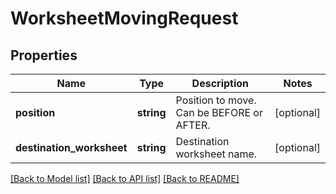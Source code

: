 # WorksheetMovingRequest

## Properties
Name | Type | Description | Notes
------------ | ------------- | ------------- | -------------
**position** | **string** | Position to move. Can be BEFORE or AFTER. | [optional] 
**destination_worksheet** | **string** | Destination worksheet name. | [optional] 

[[Back to Model list]](../README.md#documentation-for-models) [[Back to API list]](../README.md#documentation-for-api-endpoints) [[Back to README]](../README.md)


